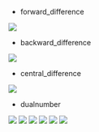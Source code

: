* forward_difference
<img src="https://latex.codecogs.com/gif.latex?f'(x)&space;\approx&space;\frac{f(x&plus;h)-f(x)}{h}" />

* backward_difference
<img src="https://latex.codecogs.com/gif.latex?f'(x)&space;\approx&space;\frac{f(x)-f(x-h)}{h}" />

* central_difference
<img src="https://latex.codecogs.com/gif.latex?f'(x)&space;\approx&space;\frac{f(x&plus;h)-f(x-h)}{2h}" />

* dualnumber
<img src="https://latex.codecogs.com/gif.latex?\epsilon&space;\neq&space;0" />
<img src="https://latex.codecogs.com/gif.latex?\epsilon&space;*&space;\epsilon&space;=&space;0" />
<img src="https://latex.codecogs.com/gif.latex?f(\epsilon&space;&plus;&space;x)&space;=&space;f(x)&plus;\epsilon&space;f(x)" />
<img src="https://latex.codecogs.com/gif.latex?\epsilon&space;=&space;\begin{pmatrix}&space;0&space;&&space;1\\&space;0&space;&&space;0&space;\end{pmatrix}" />
<img src="https://latex.codecogs.com/gif.latex?\epsilon*\epsilon&space;=&space;\begin{pmatrix}&space;0&space;&&space;0\\&space;0&space;&&space;0&space;\end{pmatrix}" />
<img src="https://latex.codecogs.com/gif.latex?f(x&plus;\epsilon)&space;=&space;\begin{pmatrix}&space;f(x)&space;&&space;f'(x)\\&space;0&space;&&space;f(x)&space;\end{pmatrix}" />
